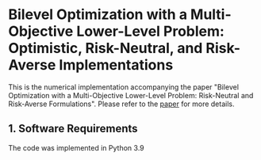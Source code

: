 # Bilevel Optimization with a Multi-Objective Lower-Level Problem: Optimistic, Risk-Neutral, and Risk-Averse Implementations

This is the numerical implementation accompanying the paper "Bilevel Optimization with a Multi-Objective Lower-Level Problem: Risk-Neutral and Risk-Averse Formulations". Please refer to the [paper](https://arxiv.org/abs/2302.05540) for more details.

## 1. Software Requirements

The code was implemented in Python 3.9




